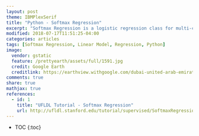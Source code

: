 ```yaml
---
layout: post
theme: IBMPlexSerif
title: "Python - Softmax Regression"
excerpt: "Softmax Regression is a logistic regression class for multi-class classification tasks. 用线性模型解决回归任务中的多分类任务"
modified: 2018-07-17T11:51:25-04:00
categories: articles
tags: [Softmax Regression, Linear Model, Regression, Python]
image:
  vendor: gstatic
  feature: /prettyearth/assets/full/1591.jpg
  credit: Google Earth
  creditlink: https://earthview.withgoogle.com/dubai-united-arab-emirates-1591
comments: true
share: true
mathjax: true
references:
  - id: 1
    title: "UFLDL Tutorial - Softmax Regression"
    url: http://ufldl.stanford.edu/tutorial/supervised/SoftmaxRegression/
---
```


* TOC
{:toc}
